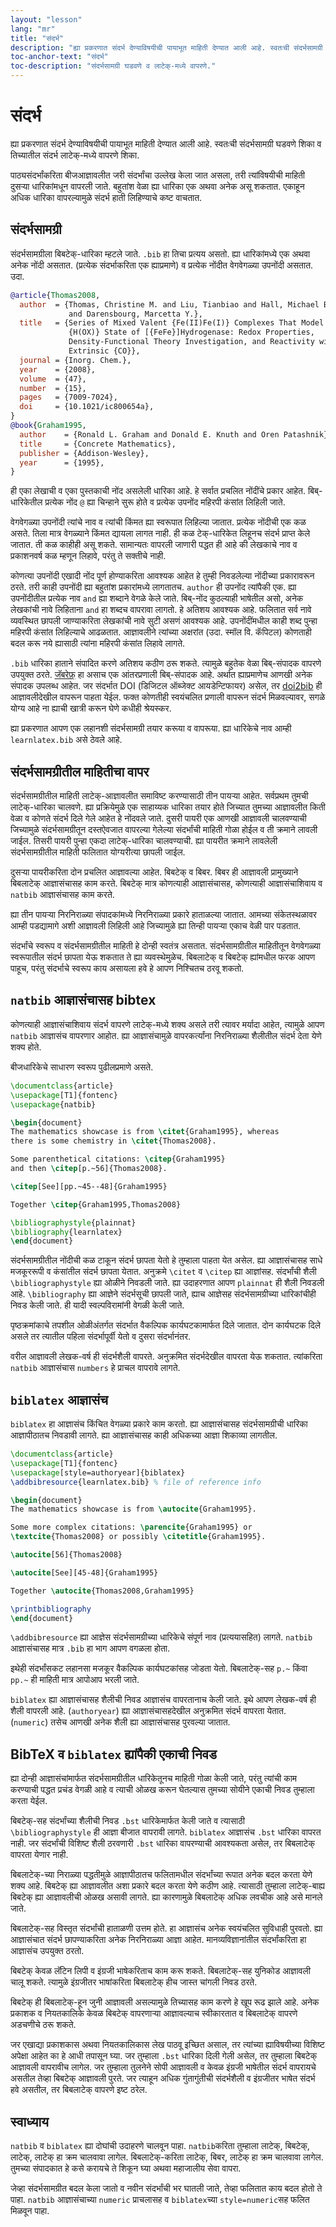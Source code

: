 ```yaml
---
layout: "lesson"
lang: "mr"
title: "संदर्भ"
description: "ह्या प्रकरणात संदर्भ देण्याविषयीची पायाभूत माहिती देण्यात आली आहे. स्वतःची संदर्भसामग्री घडवणे शिका व तिच्यातील संदर्भ लाटेक्-मध्ये वापरणे शिका."
toc-anchor-text: "संदर्भ"
toc-description: "संदर्भसामग्री घडवणे व लाटेक्-मध्ये वापरणे."
---
```


# संदर्भ

<script>
preincludes = {
 "pre1": {
    "pre0": "learnlatex.bib"
   },
 "pre2": {
    "pre0": "learnlatex.bib"
   }
}
</script>

<span class="summary">
ह्या प्रकरणात संदर्भ देण्याविषयीची पायाभूत माहिती देण्यात आली आहे. स्वतःची संदर्भसामग्री घडवणे
शिका व तिच्यातील संदर्भ लाटेक्-मध्ये वापरणे शिका.
</span>

पाठ्यसंदर्भांकरिता बीजआज्ञावलीत जरी संदर्भांचा उल्लेख केला जात असला, तरी त्यांविषयीची माहिती
दुसऱ्या धारिकांमधून वापरली जाते. बहुतांश वेळा ह्या धारिका एक अथवा अनेक असू शकतात. एकाहून
अधिक धारिका वापरल्यामुळे संदर्भ हाती लिहिण्याचे कष्ट वाचतात.

## संदर्भसामग्री

संदर्भसामग्रीला बिबटेक्-धारिका म्हटले जाते. `.bib` हा तिचा प्रत्यय असतो. ह्या धारिकांमध्ये एक
अथवा अनेक नोंदी असतात. (प्रत्येक संदर्भाकरिता एक ह्याप्रमाणे) व प्रत्येक नोंदीत वेगवेगळ्या उपनोंदी
असतात. उदा.

<!-- {% raw %} -->
```bibtex
@article{Thomas2008,
  author  = {Thomas, Christine M. and Liu, Tianbiao and Hall, Michael B.
             and Darensbourg, Marcetta Y.},
  title   = {Series of Mixed Valent {Fe(II)Fe(I)} Complexes That Model the
             {H(OX)} State of [{FeFe}]Hydrogenase: Redox Properties,
             Density-Functional Theory Investigation, and Reactivity with
             Extrinsic {CO}},
  journal = {Inorg. Chem.},
  year    = {2008},
  volume  = {47},
  number  = {15},
  pages   = {7009-7024},
  doi     = {10.1021/ic800654a},
}
@book{Graham1995,
  author    = {Ronald L. Graham and Donald E. Knuth and Oren Patashnik},
  title     = {Concrete Mathematics},
  publisher = {Addison-Wesley},
  year      = {1995},
}
```
<!-- {% endraw %} -->

ही एका लेखाची व एका पुस्तकाची नोंद असलेली धारिका आहे. हे सर्वात प्रचलित नोंदींचे प्रकार
आहेत. बिब्-धारिकेतील प्रत्येक नोंद `@` ह्या चिन्हाने सुरू होते व प्रत्येक उपनोंद महिरपी कंसांत
लिहिली जाते.

वेगवेगळ्या उपनोंदी त्यांचे नाव व त्यांची किंमत ह्या स्वरूपात लिहिल्या जातात. प्रत्येक नोंदीची एक
कळ असते. तिला मात्र वेगळ्याने किंमत द्यायला लागत नाही. ही कळ टेक्-धारिकेत लिहूनच संदर्भ प्राप्त
केले जातात. ती कळ काहीही असू शकते. सामान्यतः वापरली जाणारी पद्धत ही आहे की लेखकाचे नाव व
प्रकाशनवर्ष कळ म्हणून लिहावे, परंतु ते सक्तीचे नाही.

कोणत्या उपनोंदी एखादी नोंद पूर्ण होण्याकरिता आवश्यक आहेत हे तुम्ही निवडलेल्या नोंदीच्या
प्रकारावरून ठरते. तरी काही उपनोंदी ह्या बहुतांश प्रकारांमध्ये लागतातच. `author` ही उपनोंद
त्यांपैकी एक. ह्या उपनोंदीतील प्रत्येक नाव `and` ह्या शब्दाने वेगळे केले जाते. बिब्-नोंद कुठल्याही
भाषेतील असो, अनेक लेखकांची नावे लिहिताना `and` हा शब्दच वापरावा लागतो. हे अतिशय आवश्यक
आहे. फलितात सर्व नावे व्यवस्थित छापली जाण्याकरिता लेखकांची नावे सुटी असणं आवश्यक आहे.
उपनोंदींमधील काही शब्द पुन्हा महिरपी कंसांत लिहिल्याचे आढळतात. आज्ञावलीने त्यांच्या अक्षरांत
(उदा. स्मॉल वि. कॅपिटल) कोणताही बदल करू नये ह्यासाठी त्यांना महिरपी कंसांत लिहावे लागते.

`.bib` धारिका हाताने संपादित करणे अतिशय कठीण ठरू शकते. त्यामुळे बहुतेक वेळा बिब्-संपादक वापरणे
उपयुक्त ठरते. [जॅबरेफ़्](https://www.jabref.org) हा असाच एक आंतरप्रणाली बिब्-संपादक
आहे. अर्थात ह्याप्रमाणेच आणखी अनेक संपादक उपलब्ध आहेत. जर संदर्भात DOI (डिजिटल ऑब्जेक्ट
आयडेन्टिफायर) असेल, तर [doi2bib](https://doi2bib.org) ही आज्ञावलीदेखील वापरून पाहता
येईल. फक्त कोणतीही स्वयंचलित प्रणाली वापरून संदर्भ मिळवल्यावर, सगळे योग्य आहे ना ह्याची खात्री
करून घेणे कधीही श्रेयस्कर.

ह्या प्रकरणात आपण एक लहानशी संदर्भसामग्री तयार करूया व वापरूया. ह्या धारिकेचे नाव आम्ही
`learnlatex.bib` असे ठेवले आहे.

## संदर्भसामग्रीतील माहितीचा वापर

संदर्भसामग्रीतील माहिती लाटेक्-आज्ञावलीत समाविष्ट करण्यासाठी तीन पायऱ्या आहेत. सर्वप्रथम
तुमची लाटेक्-धारिका चालवणे. ह्या प्रक्रियेमुळे एक साहाय्यक धारिका तयार होते जिच्यात तुमच्या
आज्ञावलीत किती वेळा व कोणते संदर्भ दिले गेले आहेत हे नोंदवले जाते. दुसरी पायरी एक आणखी आज्ञावली
चालवण्याची जिच्यामुळे संदर्भसामग्रीतून दस्तऐवजात वापरल्या गेलेल्या संदर्भांची माहिती गोळा होईल व
ती क्रमाने लावली जाईल. तिसरी पायरी पुन्हा एकदा लाटेक्-धारिका चालवण्याची. ह्या पायरीत
क्रमाने लावलेली संदर्भसामग्रीतील माहिती फलितात योग्यरीत्या छापली जाईल.

दुसऱ्या पायरीकरिता दोन प्रचलित आज्ञावल्या आहेत. बिबटेक् व बिबर. बिबर ही आज्ञावली प्रामुख्याने
बिबलाटेक् आज्ञासंचासह काम करते. बिबटेक् मात्र कोणत्याही आज्ञासंचासह, कोणत्याही आज्ञासंचाशिवाय
व `natbib` आज्ञासंचासह काम करते.

ह्या तीन पायऱ्या निरनिराळ्या संपादकांमध्ये निरनिराळ्या प्रकारे हाताळल्या जातात. आमच्या
संकेतस्थळावर आम्ही पडद्यामागे अशी आज्ञावली लिहिली आहे जिच्यामुळे ह्या तिन्ही पायऱ्या एकाच वेळी
पार पडतात.

संदर्भांचे स्वरूप व संदर्भसामग्रीतील माहिती हे दोन्ही स्वतंत्र असतात. संदर्भसामग्रीतील माहितीतून
वेगवेगळ्या स्वरूपातील संदर्भ छापता येऊ शकतात ते ह्या व्यवस्थेमुळेच. बिबलाटेक् व बिबटेक् ह्यांमधील फरक
आपण पाहूच, परंतु संदर्भाचे स्वरूप काय असायला हवे हे आपण निश्चितच ठरवू शकतो.

## `natbib` आज्ञासंचासह bibtex

कोणत्याही आज्ञासंचाशिवाय संदर्भ वापरणे लाटेक्-मध्ये शक्य असले तरी त्यावर मर्यादा आहेत, त्यामुळे
आपण `natbib` आज्ञासंच वापरणार आहोत. ह्या आज्ञासंचामुळे वापरकर्त्यांना निरनिराळ्या शैलीतील
संदर्भ देता येणे शक्य होते.

बीजधारिकेचे साधारण स्वरूप पुढीलप्रमाणे असते.

```latex
\documentclass{article}
\usepackage[T1]{fontenc}
\usepackage{natbib}

\begin{document}
The mathematics showcase is from \citet{Graham1995}, whereas
there is some chemistry in \citet{Thomas2008}.

Some parenthetical citations: \citep{Graham1995}
and then \citep[p.~56]{Thomas2008}.

\citep[See][pp.~45--48]{Graham1995}

Together \citep{Graham1995,Thomas2008}

\bibliographystyle{plainnat}
\bibliography{learnlatex}
\end{document}
```

संदर्भसामग्रीतील नोंदीची कळ टाकून संदर्भ छापता येतो हे तुम्हाला पाहता येत असेल. ह्या आज्ञासंचासह
साधे मजकूररूपी व कंसांतील संदर्भ छापता येतात. अनुक्रमे `\citet` व `\citep` ह्या आज्ञांसह.
संदर्भांची शैली `\bibliographystyle` ह्या ओळीने निवडली जाते. ह्या उदाहरणात आपण
`plainnat` ही शैली निवडली आहे. `\bibliography` ह्या आज्ञेने संदर्भसूची छापली जाते, ह्याच
आज्ञेसह संदर्भसामग्रीच्या धारिकांचीही निवड केली जाते. ही यादी स्वल्पविरामांनी वेगळी केली जाते.

पृष्ठक्रमांकाचे तपशील ओळीअंतर्गत संदर्भात वैकल्पिक कार्यघटकामार्फत दिले जातात. दोन कार्यघटक दिले
असले तर त्यातील पहिला संदर्भापूर्वी येतो व दुसरा संदर्भानंतर.

वरील आज्ञावली लेखक-वर्ष ही संदर्भशैली वापरते. अनुक्रमित संदर्भदेखील वापरता येऊ
शकतात. त्यांकरिता `natbib` आज्ञासंचास `numbers` हे प्राचल वापरावे लागते.

## `biblatex` आज्ञासंच

`biblatex` हा आज्ञासंच किंचित वेगळ्या प्रकारे काम करतो. ह्या आज्ञासंचासह संदर्भसामग्रीची
धारिका आज्ञापीठातच निवडावी लागते. ह्या आज्ञासंचासह काही अधिकच्या आज्ञा शिकाव्या लागतील.

```latex
\documentclass{article}
\usepackage[T1]{fontenc}
\usepackage[style=authoryear]{biblatex}
\addbibresource{learnlatex.bib} % file of reference info

\begin{document}
The mathematics showcase is from \autocite{Graham1995}.

Some more complex citations: \parencite{Graham1995} or
\textcite{Thomas2008} or possibly \citetitle{Graham1995}.

\autocite[56]{Thomas2008}

\autocite[See][45-48]{Graham1995}

Together \autocite{Thomas2008,Graham1995}

\printbibliography
\end{document}
```

`\addbibresource` ह्या आज्ञेस संदर्भसामग्रीच्या धारिकेचे संपूर्ण नाव (प्रत्ययासहित)
लागते. `natbib` आज्ञासंचासह मात्र `.bib` हा भाग आपण वगळला होता.

इथेही संदर्भांसकट लहानसा मजकूर वैकल्पिक कार्यघटकांसह जोडता येतो. बिबलाटेक्-सह `p.~` किंवा
`pp.~` ही माहिती मात्र आपोआप भरली जाते.

`biblatex` ह्या आज्ञासंचासह शैलीची निवड आज्ञासंच वापरतानाच केली जाते. इथे आपण लेखक-वर्ष ही
शैली वापरली आहे. (`authoryear`) ह्या आज्ञासंचासहदेखील अनुक्रमित संदर्भ वापरता
येतात. (`numeric`) तसेच आणखी अनेक शैली ह्या आज्ञासंचासह पुरवल्या जातात.

## BibTeX व `biblatex` ह्यांपैकी एकाची निवड

ह्या दोन्ही आज्ञासंचांमार्फत संदर्भसामग्रीतील धारिकेतूनच माहिती गोळा केली जाते, परंतु त्यांची काम
करण्याची पद्धत प्रचंड वेगळी आहे व त्याची ओळख करून घेतल्यास तुमच्या सोयीने एकाची निवड तुम्हाला
करता येईल.

बिबटेक्-सह संदर्भांच्या शैलीची निवड `.bst` धारिकेमार्फत केली जाते व त्यासाठी
`\bibliographystyle` ही आज्ञा बीजात वापरावी लागते. `biblatex` आज्ञासंच `.bst` धारिका
वापरत नाही. जर संदर्भांची विशिष्ट शैली ठरवणारी `.bst` धारिका वापरण्याची आवश्यकता असेल,
तर बिबलाटेक् वापरता येणार नाही.

बिबलाटेक्-च्या निराळ्या पद्धतीमुळे आज्ञापीठातच फलितामधील संदर्भांच्या रूपात अनेक बदल करता येणे
शक्य आहे. बिबटेक् ह्या आज्ञावलीत अशा प्रकारे बदल करता येणे कठीण आहे. त्यासाठी तुम्हाला
लाटेक्-बाह्य बिबटेक् ह्या आज्ञावलीची ओळख असावी लागते. ह्या कारणामुळे बिबलाटेक् अधिक लवचीक आहे
असे मानले जाते.

बिबलाटेक्-सह विस्तृत संदर्भांची हाताळणी उत्तम होते. हा आज्ञासंच अनेक स्वयंचलित सुविधाही
पुरवतो. ह्या आज्ञासंचात संदर्भ छापण्याकरिता अनेक निरनिराळ्या आज्ञा आहेत. मानव्यविज्ञानांतील
संदर्भांकरिता हा आज्ञासंच उपयुक्त ठरतो.

बिबटेक् केवळ लॅटिन लिपी व इंग्रजी भाषेकरिताच काम करू शकते. बिबलाटेक्-सह युनिकोड आज्ञावली चालू
शकते. त्यामुळे इंग्रजीतर भाषांकरिता बिबलाटेक् हीच जास्त चांगली निवड ठरते.

बिबटेक् ही बिबलाटेक्-हून जुनी आज्ञावली असल्यामुळे तिच्यासह काम करणे हे खूप रूढ झाले आहे. अनेक
प्रकाशक व नियतकालिके केवळ बिबटेक् वापरणाऱ्या आज्ञावल्याच स्वीकारतात व बिबलाटेक् वापरणे
अडचणीचे ठरू शकते.

जर एखाद्या प्रकाशकास अथवा नियतकालिकास लेख पाठवू इच्छित असाल, तर त्यांच्या ह्याविषयीच्या
विशिष्ट अपेक्षा आहेत का हे आधी तपासून घ्या. जर तुम्हाला `.bst` धारिका दिली गेली असेल, तर
तुम्हाला बिबटेक् आज्ञावली वापरावीच लागेल. जर तुम्हाला तुलनेने सोपी आज्ञावली व केवळ इंग्रजी
भाषेतील संदर्भ वापरायचे असतील तेव्हा बिबटेक् आज्ञावली पुरते. जर त्याहून अधिक गुंतागुंतीची संदर्भशैली
व इंग्रजीतर भाषेत संदर्भ हवे असतील, तर बिबलाटेक् वापरणे इष्ट ठरेल.

## स्वाध्याय

`natbib` व `biblatex` ह्या दोघांची उदाहरणे चालवून पाहा. `natbib`करिता तुम्हाला लाटेक्,
बिबटेक्, लाटेक्, लाटेक् हा क्रम चालवावा लागेल. बिबलाटेक्-करिता लाटेक्, बिबर, लाटेक् हा क्रम
चालवावा लागेल. तुमच्या संपादकात हे कसे करायचे ते शिकून घ्या अथवा महाजालीय सेवा वापरा.

जेव्हा संदर्भसामग्रीत बदल केला जातो व नवीन संदर्भांची भर घातली जाते, तेव्हा फलितात काय बदल
होतो ते पाहा. `natbib` आज्ञासंचाच्या `numeric` प्राचलासह व `biblatex`च्या
`style=numeric`सह फलित मिळवून पाहा.
